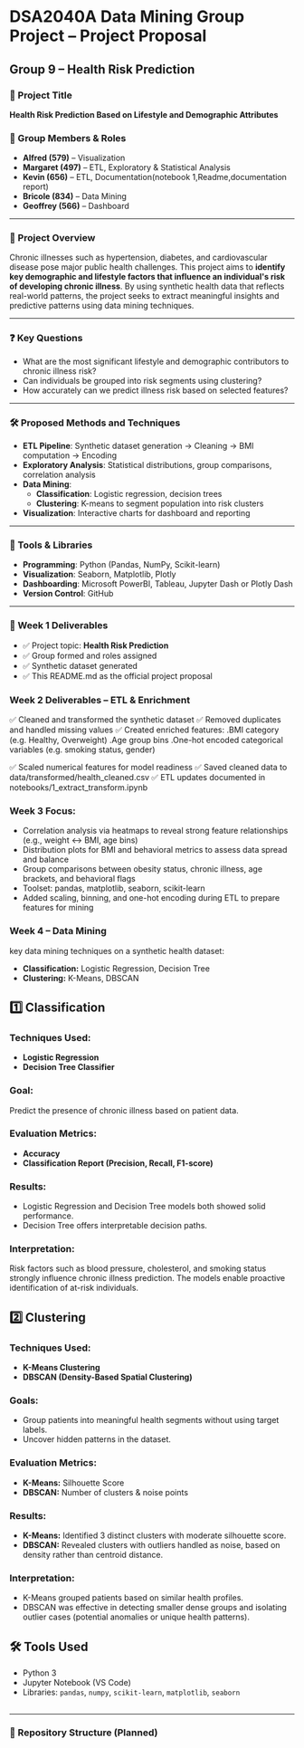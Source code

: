 # DSA2040A Data Mining Group Project – Project Proposal

## Group 9 – Health Risk Prediction

### 📌 Project Title
**Health Risk Prediction Based on Lifestyle and Demographic Attributes**

### 👥 Group Members & Roles
- **Alfred (579)** – Visualization
- **Margaret (497)** – ETL, Exploratory & Statistical Analysis 
- **Kevin (656)** – ETL, Documentation(notebook 1,Readme,documentation report)
- **Bricole (834)** – Data Mining
- **Geoffrey (566)** – Dashboard

---

### 🎯 Project Overview
Chronic illnesses such as hypertension, diabetes, and cardiovascular disease pose major public health challenges. This project aims to **identify key demographic and lifestyle factors that influence an individual's risk of developing chronic illness**. By using synthetic health data that reflects real-world patterns, the project seeks to extract meaningful insights and predictive patterns using data mining techniques.

---

### ❓ Key Questions
- What are the most significant lifestyle and demographic contributors to chronic illness risk?
- Can individuals be grouped into risk segments using clustering?
- How accurately can we predict illness risk based on selected features?

---

### 🛠️ Proposed Methods and Techniques

- **ETL Pipeline**: Synthetic dataset generation → Cleaning → BMI computation → Encoding
- **Exploratory Analysis**: Statistical distributions, group comparisons, correlation analysis
- **Data Mining**:
  - **Classification**: Logistic regression, decision trees
  - **Clustering**: K-means to segment population into risk clusters
- **Visualization**: Interactive charts for dashboard and reporting

---

### 🧰 Tools & Libraries

- **Programming**: Python (Pandas, NumPy, Scikit-learn)
- **Visualization**: Seaborn, Matplotlib, Plotly
- **Dashboarding**: Microsoft PowerBI, Tableau, Jupyter Dash or Plotly Dash
- **Version Control**: GitHub

---

### 📅 Week 1 Deliverables

- ✅ Project topic: **Health Risk Prediction**
- ✅ Group formed and roles assigned
- ✅ Synthetic dataset generated
- ✅ This README.md as the official project proposal

### Week 2 Deliverables – ETL & Enrichment
✅ Cleaned and transformed the synthetic dataset
✅ Removed duplicates and handled missing values
✅ Created enriched features:
  .BMI category (e.g. Healthy, Overweight)
  .Age group bins
  .One-hot encoded categorical variables (e.g. smoking status, gender)

✅ Scaled numerical features for model readiness
✅ Saved cleaned data to data/transformed/health_cleaned.csv
✅ ETL updates documented in notebooks/1_extract_transform.ipynb

### Week 3 Focus:

- Correlation analysis via heatmaps to reveal strong feature relationships (e.g., weight ↔ BMI, age bins)
- Distribution plots for BMI and behavioral metrics to assess data spread and balance
- Group comparisons between obesity status, chronic illness, age brackets, and behavioral flags
- Toolset: pandas, matplotlib, seaborn, scikit-learn
- Added scaling, binning, and one-hot encoding during ETL to prepare features for mining

### Week 4 – Data Mining 

key data mining techniques on a synthetic health dataset:

* **Classification:** Logistic Regression, Decision Tree
* **Clustering:** K-Means, DBSCAN


## 1️⃣ Classification

### Techniques Used:

* **Logistic Regression**
* **Decision Tree Classifier**

### Goal:

Predict the presence of chronic illness based on patient data.

### Evaluation Metrics:

* **Accuracy**
* **Classification Report (Precision, Recall, F1-score)**

### Results:

* Logistic Regression and Decision Tree models both showed solid performance.
* Decision Tree offers interpretable decision paths.

### Interpretation:

Risk factors such as blood pressure, cholesterol, and smoking status strongly influence chronic illness prediction. The models enable proactive identification of at-risk individuals.


## 2️⃣ Clustering

### Techniques Used:

* **K-Means Clustering**
* **DBSCAN (Density-Based Spatial Clustering)**

### Goals:

* Group patients into meaningful health segments without using target labels.
* Uncover hidden patterns in the dataset.

### Evaluation Metrics:

* **K-Means:** Silhouette Score
* **DBSCAN:** Number of clusters & noise points

### Results:

* **K-Means:** Identified 3 distinct clusters with moderate silhouette score.
* **DBSCAN:** Revealed clusters with outliers handled as noise, based on density rather than centroid distance.

### Interpretation:

* K-Means grouped patients based on similar health profiles.
* DBSCAN was effective in detecting smaller dense groups and isolating outlier cases (potential anomalies or unique health patterns).


## 🛠️ Tools Used

* Python 3
* Jupyter Notebook (VS Code)
* Libraries: `pandas`, `numpy`, `scikit-learn`, `matplotlib`, `seaborn`




##

---



### 📂 Repository Structure (Planned)

